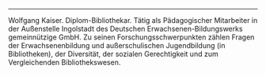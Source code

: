 ---

Wolfgang Kaiser. Diplom-Bibliothekar. Tätig als Pädagogischer
Mitarbeiter in der Außenstelle Ingolstadt des Deutschen
Erwachsenen-Bildungswerks gemeinnützige GmbH. Zu seinen
Forschungsschwerpunkten zählen Fragen der Erwachsenenbildung und
außerschulischen Jugendbildung (in Bibliotheken), der Diversität, der
sozialen Gerechtigkeit und zum Vergleichenden Bibliothekswesen.